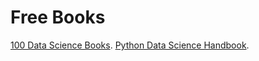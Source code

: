 # Free Books
[100 Data Science Books](http://www.learndatasci.com/free-data-science-books/).
[Python Data Science Handbook](https://jakevdp.github.io/PythonDataScienceHandbook/).

